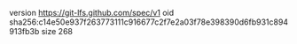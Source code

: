 version https://git-lfs.github.com/spec/v1
oid sha256:c14e50e937f263773111c916677c2f7e2a03f78e398390d6fb931c894913fb3b
size 268
